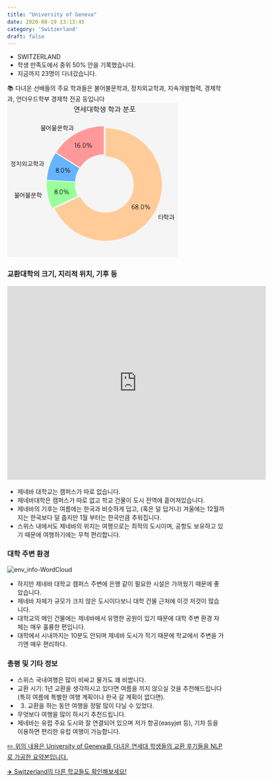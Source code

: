 ```yaml
---
title: "University of Geneva"
date: 2020-08-19 13:13:45
category: 'Switzerland'
draft: false
---
```



* SWITZERLAND
* 학생 만족도에서 중위 50% 안을 기록했습니다.
* 지금까지 23명이 다녀갔습니다. 

📚 다녀온 선배들의 주요 학과들은 불어불문학과, 정치외교학과, 지속개발협력, 경제학과, 언더우드학부 경제학 전공 등입니다
![department-info](../plots/CH000005.png)
### 교환대학의 크기, 지리적 위치, 기후 등
<iframe
width="600"
height="450"
frameborder="0" style="border:0"
src="https://www.google.com/maps/embed/v1/place?key=AIzaSyC9e1AME-pVmWC4hBpFdu5S4dKzyepa3HQ&q=University+of+Geneva&center=46.199444,6.1451157&zoom=14" allowfullscreen>
</iframe>

* 제네바 대학교는 캠퍼스가 따로 없습니다.
* 제네바대학은 캠퍼스가 따로 없고 학교 건물이 도시 전역에 흩어져있습니다.
* 제네바의 기후는 여름에는 한국과 비슷하게 덥고, (혹은 덜 덥거나) 겨울에는 12월까지는 한국보다 덜 춥지만 1월 부터는 한국만큼 추워집니다.
* 스위스 내에서도 제네바의 위치는 여행으로는 최적의 도시이며, 공항도 보유하고 있기 때문에 여행하기에는 무척 편리합니다.


### 대학 주변 환경

![env_info-WordCloud](../univ_wordclouds_okt/env_info/CH000005_env_info_okt.png)

* 하지만 제네바 대학교 캠퍼스 주변에 은행 같이 필요한 시설은 가까웠기 때문에 좋았습니다.
* 제네바 자체가 규모가 크지 않은 도시이다보니 대학 건물 근처에 이것 저것이 많습니다.
* 대학교의 메인 건물에는 제네바에서 유명한 공원이 있기 때문에 대학 주변 환경 자체는 매우 훌륭한 편입니다.
* 대학에서 시내까지는 10분도 안되며 제네바 도시가 작기 때문에 학교에서 주변을 가기엔 매우 편리하다.


### 총평 및 기타 정보 
* 스위스 국내여행은 많이 비싸고 물가도 꽤 비쌉니다.
* 교환 시기: 1년 교환을 생각하시고 있다면 여름을 끼지 않으실 것을 추천해드립니다 (특히 여름에 특별한 여행 계획이나 한국 갈 계획이 없다면).
* 3. 교환을 하는 동안 여행을 정말 많이 다닐 수 있었다.
* 무엇보다 여행을 많이 하시기 추천드립니다.
* 제네바는 유럽 주요 도시와 잘 연결되어 있으며 저가 항공(easyjet 등), 기차 등을 이용하면 편리한 유럽 여행이 가능합니다.


[✏️ 위의 내용은 University of Geneva를 다녀온 연세대 학생들의 교환 후기들을 NLP로 가공한 요약본입니다.](http://oia.yonsei.ac.kr/partner/expReport.asp?ucode=CH000005&bgbn=A)

[✈️ Switzerland의 다른 학교들도 확인해보세요!](https://yonsei-exchange.netlify.app/?category=Switzerland)
